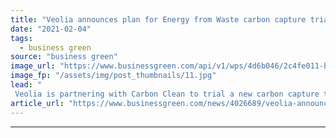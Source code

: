 ```yaml
---
title: "Veolia announces plan for Energy from Waste carbon capture trial"
date: "2021-02-04"
tags: 
  - business green
source: "business green"
image_url: "https://www.businessgreen.com/api/v1/wps/4d6b046/2c4fe011-b072-4279-ae89-e5e2063819d9/2/ERF-9965-185x114.jpg"
image_fp: "/assets/img/post_thumbnails/11.jpg"
lead: "
 Veolia is partnering with Carbon Clean to trial a new carbon capture technology, while a separate £300m energy-from-waste facility in Teesside was this week granted planning permission ..."
article_url: "https://www.businessgreen.com/news/4026689/veolia-announces-plan-energy-waste-carbon-capture-trial"
---
```


---

